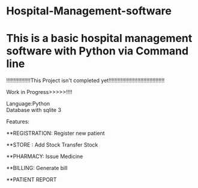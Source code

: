 # Hospital-Management-software
<h1>This is a basic hospital management software with Python via Command line</h1>

!!!!!!!!!!!!!!!!This Project isn't completed yet!!!!!!!!!!!!!!!!!!!!!!!!!!!!!!!!!!!!!

Work in Progress>>>>>!!!!


 Language:Python<br>
 Database with sqlite 3

Features:

**REGISTRATION:
       Register new patient 

**STORE :
      Add Stock
      Transfer Stock

**PHARMACY:
       Issue Medicine
       
**BILLING:
      Generate bill
      
      
      
**PATIENT REPORT


       
